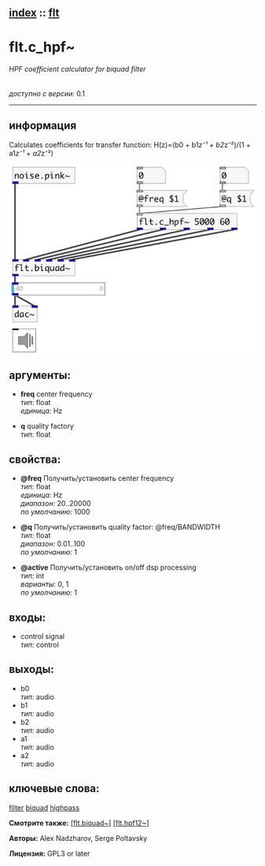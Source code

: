 [index](index.html) :: [flt](category_flt.html)
---

# flt.c_hpf~

###### HPF coefficient calculator for biquad filter

*доступно с версии:* 0.1

---


## информация
Calculates coefficients for transfer function: H(z)=(b0 + b1*z⁻¹ + b2*z⁻²)/(1 + a1*z⁻¹ + a2*z⁻²)


[![example](../examples/img/flt.c_hpf~.jpg)](../examples/pd/flt.c_hpf~.pd)



## аргументы:

* **freq**
center frequency<br>
_тип:_ float<br>
_единица:_ Hz<br>

* **q**
quality factory<br>
_тип:_ float<br>





## свойства:

* **@freq** 
Получить/установить center frequency<br>
_тип:_ float<br>
_единица:_ Hz<br>
_диапазон:_ 20..20000<br>
_по умолчанию:_ 1000<br>

* **@q** 
Получить/установить quality factor: @freq/BANDWIDTH<br>
_тип:_ float<br>
_диапазон:_ 0.01..100<br>
_по умолчанию:_ 1<br>

* **@active** 
Получить/установить on/off dsp processing<br>
_тип:_ int<br>
_варианты:_ 0, 1<br>
_по умолчанию:_ 1<br>



## входы:

* control signal<br>
_тип:_ control



## выходы:

* b0<br>
_тип:_ audio
* b1<br>
_тип:_ audio
* b2<br>
_тип:_ audio
* a1<br>
_тип:_ audio
* a2<br>
_тип:_ audio



## ключевые слова:

[filter](keywords/filter.html)
[biquad](keywords/biquad.html)
[highpass](keywords/highpass.html)



**Смотрите также:**
[\[flt.biquad~\]](flt.biquad~.html)
[\[flt.hpf12~\]](flt.hpf12~.html)




**Авторы:** Alex Nadzharov, Serge Poltavsky




**Лицензия:** GPL3 or later





